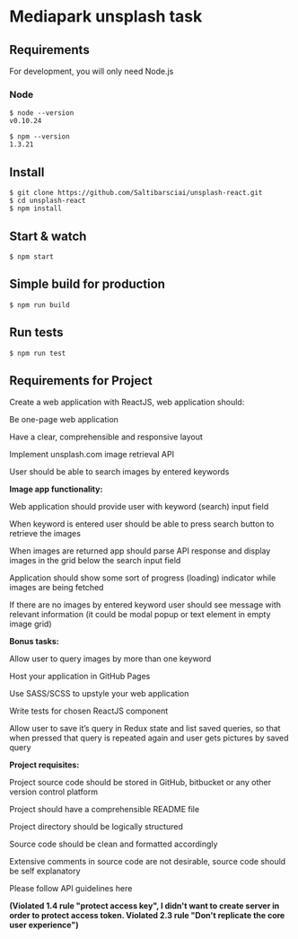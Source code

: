 # Mediapark unsplash task

## Requirements

For development, you will only need Node.js 

### Node

    $ node --version
    v0.10.24

    $ npm --version
    1.3.21 

## Install

    $ git clone https://github.com/Saltibarsciai/unsplash-react.git
    $ cd unsplash-react
    $ npm install

## Start & watch

    $ npm start

## Simple build for production

    $ npm run build
    
## Run tests

    $ npm run test
    
## Requirements for Project

Create a web application with ReactJS, web application should:

Be one-page web application

Have a clear, comprehensible and responsive layout

Implement unsplash.com image retrieval API

User should be able to search images by entered keywords

**Image app functionality:**

Web application should provide user with keyword (search) input field

When keyword is entered user should be able to press search button to retrieve the images

When images are returned app should parse API response and display images in the grid below the search input field

Application should show some sort of progress (loading) indicator while images are being fetched

If there are no images by entered keyword user should see message with relevant information (it could be modal popup or text element in empty image grid)

**Bonus tasks:**

Allow user to query images by more than one keyword

Host your application in GitHub Pages

Use SASS/SCSS to upstyle your web application

Write tests for chosen ReactJS component

Allow user to save it’s query in Redux state and list saved queries, so that when pressed that query is repeated again and user gets pictures by saved query

**Project requisites:**

Project source code should be stored in GitHub, bitbucket or any other version control platform

Project should have a comprehensible README file

Project directory should be logically structured

Source code should be clean and formatted accordingly

Extensive comments in source code are not desirable, source code should be self explanatory

Please follow API guidelines here

**(Violated 1.4 rule  "protect access key", I didn't want to create server in order to protect access token.
Violated 2.3 rule "Don't replicate the core user experience")**